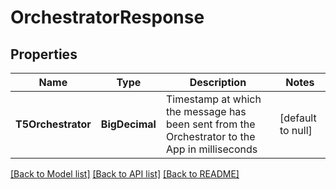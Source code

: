 # OrchestratorResponse
## Properties

Name | Type | Description | Notes
------------ | ------------- | ------------- | -------------
**T5Orchestrator** | **BigDecimal** | Timestamp at which the message has been sent from the Orchestrator to the App in milliseconds | [default to null]

[[Back to Model list]](../README.md#documentation-for-models) [[Back to API list]](../README.md#documentation-for-api-endpoints) [[Back to README]](../README.md)

